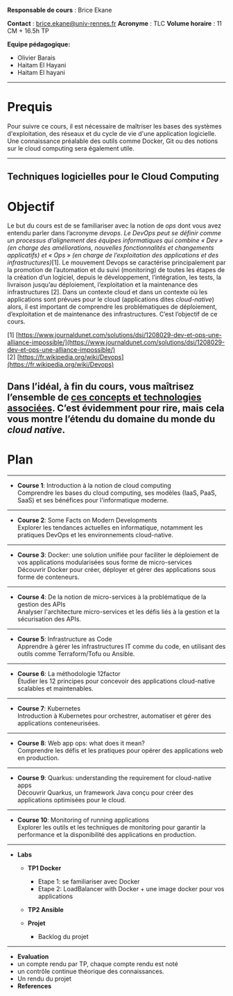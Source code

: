 

**Responsable de cours** : Brice Ekane

**Contact** : brice.ekane@univ-rennes.fr
**Acronyme** : TLC
**Volume horaire** : 11 CM + 16.5h TP

**Equipe pédagogique:**

- Olivier Barais
- Haitam El Hayani
- Haitam El hayani

---

# Prequis

Pour suivre ce cours, il est nécessaire de maîtriser les bases des systèmes d'exploitation, des réseaux et du cycle de vie d'une application logicielle. Une connaissance préalable des outils comme Docker, Git ou des notions sur le cloud computing sera également utile.

---

## Techniques logicielles pour le Cloud Computing
# Objectif

Le but du cours est de se familiariser avec la notion de _ops_ dont vous avez entendu parler dans l’acronyme _devops_. _Le DevOps peut se définir comme un processus d’alignement des équipes informatiques qui combine « _Dev_ » (en charge des améliorations, nouvelles fonctionnalités et changements applicatifs) et « _Ops_ » (en charge de l’exploitation des applications et des infrastructures)_[1]. Le mouvement Devops se caractérise principalement par la promotion de l’automation et du suivi (monitoring) de toutes les étapes de la création d’un logiciel, depuis le développement, l’intégration, les tests, la livraison jusqu’au déploiement, l’exploitation et la maintenance des infrastructures [2]. Dans un contexte cloud et dans un contexte où les applications sont prévues pour le cloud (applications dites _cloud-native_) alors, il est important de comprendre les problématiques de déploiement, d’exploitation et de maintenance des infrastructures. C’est l’objectif de ce cours.

[1] [https://www.journaldunet.com/solutions/dsi/1208029-dev-et-ops-une-alliance-impossible/](https://www.journaldunet.com/solutions/dsi/1208029-dev-et-ops-une-alliance-impossible/)  
[2] [https://fr.wikipedia.org/wiki/Devops](https://fr.wikipedia.org/wiki/Devops)

Dans l’idéal, à fin du cours, vous maîtrisez l’ensemble de [ces concepts et technologies associées](https://landscape.cncf.io/). C’est évidemment pour rire, mais cela vous montre l’étendu du domaine du monde du _cloud native_.
---

# Plan
---

- **Course 1**: Introduction à la notion de cloud computing  
    Comprendre les bases du cloud computing, ses modèles (IaaS, PaaS, SaaS) et ses bénéfices pour l'informatique moderne.
    
---

- **Course 2**: Some Facts on Modern Developments  
    Explorer les tendances actuelles en informatique, notamment les pratiques DevOps et les environnements cloud-native.
    
---

- **Course 3**: Docker: une solution unifiée pour faciliter le déploiement de vos applications modularisées sous forme de micro-services  
    Découvrir Docker pour créer, déployer et gérer des applications sous forme de conteneurs.
    
---

- **Course 4**: De la notion de micro-services à la problématique de la gestion des APIs  
    Analyser l'architecture micro-services et les défis liés à la gestion et la sécurisation des APIs.
---

    
- **Course 5**: Infrastructure as Code  
    Apprendre à gérer les infrastructures IT comme du code, en utilisant des outils comme Terraform/Tofu ou Ansible.
---

    
- **Course 6**: La méthodologie 12factor  
    Étudier les 12 principes pour concevoir des applications cloud-native scalables et maintenables.
---

    
- **Course 7**: Kubernetes  
    Introduction à Kubernetes pour orchestrer, automatiser et gérer des applications conteneurisées.
---

    
- **Course 8**: Web app ops: what does it mean?  
    Comprendre les défis et les pratiques pour opérer des applications web en production.
---

    
- **Course 9**: Quarkus: understanding the requirement for cloud-native apps  
    Découvrir Quarkus, un framework Java conçu pour créer des applications optimisées pour le cloud.
    
---

- **Course 10**: Monitoring of running applications  
    Explorer les outils et les techniques de monitoring pour garantir la performance et la disponibilité des applications en production.
---

        
- **Labs**
    - **TP1 Docker**
        - Etape 1: se familiariser avec Docker
        - Etape 2: LoadBalancer with Docker + une image docker pour vos applications
    - **TP2 Ansible**

    - **Projet**
        - Backlog du projet
---
- **Evaluation**
-    un compte rendu par TP, chaque compte rendu est noté
-    un contrôle continue théorique des connaissances.
-    Un rendu  du projet
- **References**
    
